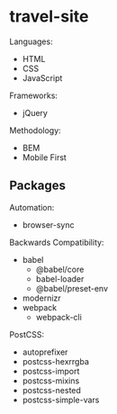 # travel-site

Languages:
- HTML
- CSS
- JavaScript

Frameworks:
- jQuery

Methodology:
- BEM
- Mobile First

## Packages

Automation:
- browser-sync

Backwards Compatibility:
- babel
  - @babel/core
  - babel-loader
  - @babel/preset-env
- modernizr
- webpack
  - webpack-cli

PostCSS:
- autoprefixer
- postcss-hexrrgba
- postcss-import
- postcss-mixins
- postcss-nested
- postcss-simple-vars
